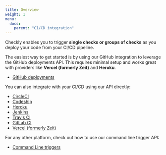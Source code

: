 ```yaml
---
title: Overview
weight: 1
menu:
  docs:
    parent: "CI/CD integration"
---
```


Checkly enables you to trigger **single checks or groups of checks** as you deploy your code from your CI/CD pipeline. 

The easiest way to get started is by using our GitHub integration to leverage the GitHub deployments API. This requires minimal setup and works great with providers like **Vercel (formerly Zeit)** and **Heroku**.

- [GitHub deployments](/docs/cicd/github/)

You can also integrate with your CI/CD using our API directly:

- [CircleCI](/docs/cicd/circleci/)
- [Codeship](/docs/cicd/codeship/)
- [Heroku](/docs/cicd/heroku/)
- [Jenkins](/docs/cicd/jenkins/)
- [Travis CI](/docs/cicd/travisci/)
- [GitLab CI](/docs/cicd/gitlabci)
- [Vercel (formerly Zeit)](/docs/cicd/vercel/)

For any other platform, check out how to use our command line trigger API:

- [Command Line triggers](/docs/cicd/triggers/)

